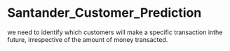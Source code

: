 # Santander_Customer_Prediction
we need to identify which customers will make a specific transaction inthe future, irrespective of the amount of money transacted.

